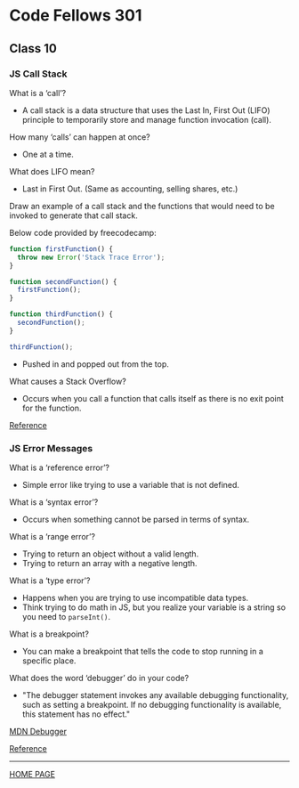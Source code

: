 # Code Fellows 301

## Class 10

### JS Call Stack

What is a ‘call’?

- A call stack is a data structure that uses the Last In, First Out (LIFO) principle to temporarily store and manage function invocation (call).

How many ‘calls’ can happen at once?

- One at a time.

What does LIFO mean?

- Last in First Out. (Same as accounting, selling shares, etc.)

Draw an example of a call stack and the functions that would need to be invoked to generate that call stack.

Below code provided by freecodecamp:

```js
function firstFunction() {
  throw new Error('Stack Trace Error');
}

function secondFunction() {
  firstFunction();
}

function thirdFunction() {
  secondFunction();
}

thirdFunction();
```

- Pushed in and popped out from the top.

What causes a Stack Overflow?

- Occurs when you call a function that calls itself as there is no exit point for the function.

[Reference](https://www.freecodecamp.org/news/understanding-the-javascript-call-stack-861e41ae61d4)

### JS Error Messages

What is a ‘reference error’?

- Simple error like trying to use a variable that is not defined.

What is a ‘syntax error’?

- Occurs when something cannot be parsed in terms of syntax.

What is a ‘range error’?

- Trying to return an object without a valid length.
- Trying to return an array with a negative length.

What is a ‘type error’?

- Happens when you are trying to use incompatible data types.
- Think trying to do math in JS, but you realize your variable is a string so you need to `parseInt()`.

What is a breakpoint?

- You can make a breakpoint that tells the code to stop running in a specific place.

What does the word ‘debugger’ do in your code?

- "The debugger statement invokes any available debugging functionality, such as setting a breakpoint. If no debugging functionality is available, this statement has no effect."

[MDN Debugger](https://developer.mozilla.org/en-US/docs/Web/JavaScript/Reference/Statements/debugger)

[Reference](https://codeburst.io/javascript-error-messages-debugging-d23f84f0ae7c)

---

[HOME PAGE](https://getullrichordietrying.github.io/reading-notes/)
